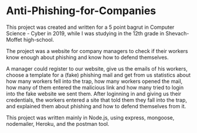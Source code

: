 # Anti-Phishing-for-Companies

This project was created and written for a 5 point bagrut in Computer Science - Cyber in 2019, while I was studying in the 12th grade in Shevach-Moffet high-school.

The project was a website for company managers to check if their workers know enough about phishing and know how to defend themselves.

A manager could register to our website, give us the emails of his workers, choose a template for a (fake) phishing mail and get from us statistics about how many workers fell into the trap, how many workers opened the mail, how many of them entered the malicious link and  how many tried to login into the fake website we sent them. After loginning in and giving us their credentials, the workers entered a site that told them they fall into the trap, and explained them about phishing and how to defend themselves from it.

This project was written mainly in Node.js, using express, mongoose, nodemailer, Heroku, and the postman tool.

